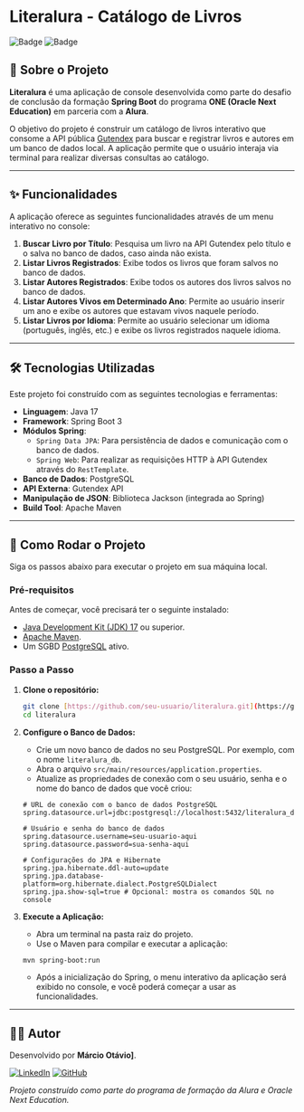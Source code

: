 # Literalura - Catálogo de Livros

![Badge](https://img.shields.io/badge/Status-Finalizado-brightgreen)
![Badge](https://img.shields.io/badge/Challenge-ONE%20%2B%20Alura-blue)

## 📖 Sobre o Projeto

**Literalura** é uma aplicação de console desenvolvida como parte do desafio de conclusão da formação **Spring Boot** do programa **ONE (Oracle Next Education)** em parceria com a **Alura**.

O objetivo do projeto é construir um catálogo de livros interativo que consome a API pública [Gutendex](https://gutendex.com/) para buscar e registrar livros e autores em um banco de dados local. A aplicação permite que o usuário interaja via terminal para realizar diversas consultas ao catálogo.

---

## ✨ Funcionalidades

A aplicação oferece as seguintes funcionalidades através de um menu interativo no console:

1.  **Buscar Livro por Título**: Pesquisa um livro na API Gutendex pelo título e o salva no banco de dados, caso ainda não exista.
2.  **Listar Livros Registrados**: Exibe todos os livros que foram salvos no banco de dados.
3.  **Listar Autores Registrados**: Exibe todos os autores dos livros salvos no banco de dados.
4.  **Listar Autores Vivos em Determinado Ano**: Permite ao usuário inserir um ano e exibe os autores que estavam vivos naquele período.
5.  **Listar Livros por Idioma**: Permite ao usuário selecionar um idioma (português, inglês, etc.) e exibe os livros registrados naquele idioma.

---

## 🛠️ Tecnologias Utilizadas

Este projeto foi construído com as seguintes tecnologias e ferramentas:

* **Linguagem**: Java 17
* **Framework**: Spring Boot 3
* **Módulos Spring**:
    * `Spring Data JPA`: Para persistência de dados e comunicação com o banco de dados.
    * `Spring Web`: Para realizar as requisições HTTP à API Gutendex através do `RestTemplate`.
* **Banco de Dados**: PostgreSQL
* **API Externa**: Gutendex API
* **Manipulação de JSON**: Biblioteca Jackson (integrada ao Spring)
* **Build Tool**: Apache Maven

---

## 🚀 Como Rodar o Projeto

Siga os passos abaixo para executar o projeto em sua máquina local.

### Pré-requisitos

Antes de começar, você precisará ter o seguinte instalado:
* [Java Development Kit (JDK) 17](https://www.oracle.com/java/technologies/javase/jdk17-archive-downloads.html) ou superior.
* [Apache Maven](https://maven.apache.org/download.cgi).
* Um SGBD [PostgreSQL](https://www.postgresql.org/download/) ativo.

### Passo a Passo

1.  **Clone o repositório:**
    ```bash
    git clone [https://github.com/seu-usuario/literalura.git](https://github.com/seu-usuario/literalura.git)
    cd literalura
    ```

2.  **Configure o Banco de Dados:**
    * Crie um novo banco de dados no seu PostgreSQL. Por exemplo, com o nome `literalura_db`.
    * Abra o arquivo `src/main/resources/application.properties`.
    * Atualize as propriedades de conexão com o seu usuário, senha e o nome do banco de dados que você criou:

    ```properties
    # URL de conexão com o banco de dados PostgreSQL
    spring.datasource.url=jdbc:postgresql://localhost:5432/literalura_db

    # Usuário e senha do banco de dados
    spring.datasource.username=seu-usuario-aqui
    spring.datasource.password=sua-senha-aqui

    # Configurações do JPA e Hibernate
    spring.jpa.hibernate.ddl-auto=update
    spring.jpa.database-platform=org.hibernate.dialect.PostgreSQLDialect
    spring.jpa.show-sql=true # Opcional: mostra os comandos SQL no console
    ```

3.  **Execute a Aplicação:**
    * Abra um terminal na pasta raiz do projeto.
    * Use o Maven para compilar e executar a aplicação:

    ```bash
    mvn spring-boot:run
    ```
    * Após a inicialização do Spring, o menu interativo da aplicação será exibido no console, e você poderá começar a usar as funcionalidades.

---

## 👨‍💻 Autor

Desenvolvido por **Márcio Otávio]**.

[![LinkedIn](https://img.shields.io/badge/LinkedIn-0077B5?style=for-the-badge&logo=linkedin&logoColor=white)](https://www.linkedin.com/in/seu-linkedin/)
[![GitHub](https://img.shields.io/badge/GitHub-181717?style=for-the-badge&logo=github&logoColor=white)](https://github.com/seu-usuario/)

*Projeto construído como parte do programa de formação da Alura e Oracle Next Education.*
